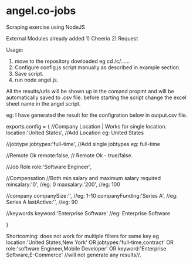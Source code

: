 angel.co-jobs
=============

Scraping exercise using NodeJS

External Modules already added 1) Cheerio 2) Request



Usage:

1) move to the repository dowloaded eg cd /c/......
2) Configure config.js script manually as described in example section.
3) Save script.
4) run node angel.js.

All the results/urls will be shown up in the comand propmt and will be automatically saved to .csv file.
before starting the script change the excel sheet name in the angel script.

eg: I have generated the result for the configration below in output.csv file.


exports.config = {
//Company Location | Works for single location.
location:'United States', //Add Location eg: United States

//jobtype
jobtypes:'full-time', //Add single jobtypes eg: full-time

//Remote Ok
remote:false, // Remote Ok - true/false.

//Job Role
role:'Software Engineer',

//Compensation
//Both min salary and maximum salary required 
minsalary:'0', //eg: 0
maxsalary:'200', //eg: 100

//company
companySize:'', //eg: 1-10
companyFunding:'Series A', //eg: Series A
lastActive:'', //eg: 90

//keywords
keyword:'Enterprise Software' //eg: Enterprise Software

}

Shortcoming: does not work for multiple filters for same key eg 
location:'United States,New York' OR
jobtypes:'full-time,contract' OR
role:'software Engineer,Mobile Developer' OR
keyword:'Enterprise Software,E-Commerce' //will not generate any results//.



 



